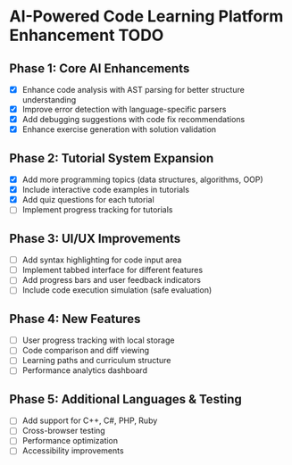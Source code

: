 # AI-Powered Code Learning Platform Enhancement TODO

## Phase 1: Core AI Enhancements
- [x] Enhance code analysis with AST parsing for better structure understanding
- [x] Improve error detection with language-specific parsers
- [x] Add debugging suggestions with code fix recommendations
- [x] Enhance exercise generation with solution validation

## Phase 2: Tutorial System Expansion
- [x] Add more programming topics (data structures, algorithms, OOP)
- [x] Include interactive code examples in tutorials
- [x] Add quiz questions for each tutorial
- [ ] Implement progress tracking for tutorials

## Phase 3: UI/UX Improvements
- [ ] Add syntax highlighting for code input area
- [ ] Implement tabbed interface for different features
- [ ] Add progress bars and user feedback indicators
- [ ] Include code execution simulation (safe evaluation)

## Phase 4: New Features
- [ ] User progress tracking with local storage
- [ ] Code comparison and diff viewing
- [ ] Learning paths and curriculum structure
- [ ] Performance analytics dashboard

## Phase 5: Additional Languages & Testing
- [ ] Add support for C++, C#, PHP, Ruby
- [ ] Cross-browser testing
- [ ] Performance optimization
- [ ] Accessibility improvements
